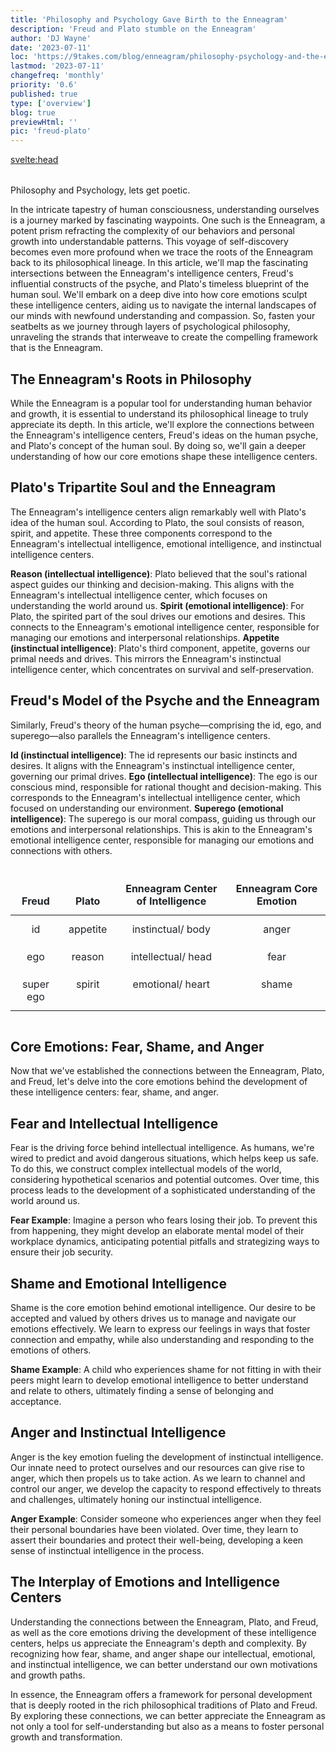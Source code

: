 ```yaml
---
title: 'Philosophy and Psychology Gave Birth to the Enneagram'
description: 'Freud and Plato stumble on the Enneagram'
author: 'DJ Wayne'
date: '2023-07-11'
loc: 'https://9takes.com/blog/enneagram/philosophy-psychology-and-the-enneagram'
lastmod: '2023-07-11'
changefreq: 'monthly'
priority: '0.6'
published: true
type: ['overview']
blog: true
previewHtml: ''
pic: 'freud-plato'
---
```


<svelte:head>

  <meta property="og:image" content="https://9takes.com/blogs/freud-plato.webp" />
  <link rel="canonical" href="https://9takes.com/blog/enneagram/philosophy-psychology-and-the-enneagram">
</svelte:head>

<script>
	import  PopCard  from "../../lib/components/atoms/PopCard.svelte";
</script>
<div
	style="display: flex;
    justify-content: center;
    margin: 1rem 0;
	"
>
	<PopCard
		image={`/blogs/freud-plato.webp`}
		showIcon={false}
		displayText=""
		altText="Sigmund Freud squaring off with Plato"
		subtext=""
	/>
</div>

<!-- They almost got it, so close
Historical hints of the enneagram

First principles
Enneagram and Plato

9 threads through the fabric of history -->

<p class="firstLetter">Philosophy and Psychology, lets get poetic.</p>

In the intricate tapestry of human consciousness, understanding ourselves is a journey marked by fascinating waypoints. One such is the Enneagram, a potent prism refracting the complexity of our behaviors and personal growth into understandable patterns. This voyage of self-discovery becomes even more profound when we trace the roots of the Enneagram back to its philosophical lineage. In this article, we'll map the fascinating intersections between the Enneagram's intelligence centers, Freud's influential constructs of the psyche, and Plato's timeless blueprint of the human soul. We'll embark on a deep dive into how core emotions sculpt these intelligence centers, aiding us to navigate the internal landscapes of our minds with newfound understanding and compassion. So, fasten your seatbelts as we journey through layers of psychological philosophy, unraveling the strands that interweave to create the compelling framework that is the Enneagram.

## The Enneagram's Roots in Philosophy

While the Enneagram is a popular tool for understanding human behavior and growth, it is essential to understand its philosophical lineage to truly appreciate its depth. In this article, we'll explore the connections between the Enneagram's intelligence centers, Freud's ideas on the human psyche, and Plato's concept of the human soul. By doing so, we'll gain a deeper understanding of how our core emotions shape these intelligence centers.

## Plato's Tripartite Soul and the Enneagram

The Enneagram's intelligence centers align remarkably well with Plato's idea of the human soul. According to Plato, the soul consists of reason, spirit, and appetite. These three components correspond to the Enneagram's intellectual intelligence, emotional intelligence, and instinctual intelligence centers.

**Reason (intellectual intelligence)**: Plato believed that the soul's rational aspect guides our thinking and decision-making. This aligns with the Enneagram's intellectual intelligence center, which focuses on understanding the world around us.
**Spirit (emotional intelligence)**: For Plato, the spirited part of the soul drives our emotions and desires. This connects to the Enneagram's emotional intelligence center, responsible for managing our emotions and interpersonal relationships.
**Appetite (instinctual intelligence)**: Plato's third component, appetite, governs our primal needs and drives. This mirrors the Enneagram's instinctual intelligence center, which concentrates on survival and self-preservation.

## Freud's Model of the Psyche and the Enneagram

Similarly, Freud's theory of the human psyche—comprising the id, ego, and superego—also parallels the Enneagram's intelligence centers.

**Id (instinctual intelligence)**: The id represents our basic instincts and desires. It aligns with the Enneagram's instinctual intelligence center, governing our primal drives.
**Ego (intellectual intelligence)**: The ego is our conscious mind, responsible for rational thought and decision-making. This corresponds to the Enneagram's intellectual intelligence center, which focused on understanding our environment.
**Superego (emotional intelligence)**: The superego is our moral compass, guiding us through our emotions and interpersonal relationships. This is akin to the Enneagram's emotional intelligence center, responsible for managing our emotions and connections with others.

<div class="scroll-table">

| Freud     | Plato    | Enneagram Center of Intelligence | Enneagram Core Emotion |
| --------- | -------- | -------------------------------- | ---------------------- |
| id        | appetite | instinctual/ body                | anger                  |
| ego       | reason   | intellectual/ head               | fear                   |
| super ego | spirit   | emotional/ heart                 | shame                  |

</div>

## Core Emotions: Fear, Shame, and Anger

Now that we've established the connections between the Enneagram, Plato, and Freud, let's delve into the core emotions behind the development of these intelligence centers: fear, shame, and anger.

## Fear and Intellectual Intelligence

Fear is the driving force behind intellectual intelligence. As humans, we're wired to predict and avoid dangerous situations, which helps keep us safe. To do this, we construct complex intellectual models of the world, considering hypothetical scenarios and potential outcomes. Over time, this process leads to the development of a sophisticated understanding of the world around us.

**Fear Example**: Imagine a person who fears losing their job. To prevent this from happening, they might develop an elaborate mental model of their workplace dynamics, anticipating potential pitfalls and strategizing ways to ensure their job security.

## Shame and Emotional Intelligence

Shame is the core emotion behind emotional intelligence. Our desire to be accepted and valued by others drives us to manage and navigate our emotions effectively. We learn to express our feelings in ways that foster connection and empathy, while also understanding and responding to the emotions of others.

**Shame Example**: A child who experiences shame for not fitting in with their peers might learn to develop emotional intelligence to better understand and relate to others, ultimately finding a sense of belonging and acceptance.

## Anger and Instinctual Intelligence

Anger is the key emotion fueling the development of instinctual intelligence. Our innate need to protect ourselves and our resources can give rise to anger, which then propels us to take action. As we learn to channel and control our anger, we develop the capacity to respond effectively to threats and challenges, ultimately honing our instinctual intelligence.

**Anger Example**: Consider someone who experiences anger when they feel their personal boundaries have been violated. Over time, they learn to assert their boundaries and protect their well-being, developing a keen sense of instinctual intelligence in the process.

## The Interplay of Emotions and Intelligence Centers

Understanding the connections between the Enneagram, Plato, and Freud, as well as the core emotions driving the development of these intelligence centers, helps us appreciate the Enneagram's depth and complexity. By recognizing how fear, shame, and anger shape our intellectual, emotional, and instinctual intelligence, we can better understand our own motivations and growth paths.

In essence, the Enneagram offers a framework for personal development that is deeply rooted in the rich philosophical traditions of Plato and Freud. By exploring these connections, we can better appreciate the Enneagram as not only a tool for self-understanding but also as a means to foster personal growth and transformation.

<div>
<script type="application/ld+json">{
  "@context": "http://schema.org",
  "@type": "BlogPosting",
  "author": {
    "@type": "Person",
    "name": "DJ Wayne",
"sameAs": [
      {
        "@id": "https://www.instagram.com/djwayne3/"
      },
      {
        "@id": "https://twitter.com/djwayne3"
      }
     ]
  },
  "citation": [
    {
      "@type": "WebPage",
      "name": "Sigmund Freud",
      "url": {
        "@id": "https://www.britannica.com/biography/Sigmund-Freud"
      }
    },
    {
      "@type": "WebPage",
      "name": "Plato",
      "url": {
        "@id": "https://plato.stanford.edu/entries/plato/"
      }
    }
  ],
  "dateModified": {
    "@type": "Date",
    "@value": "2023-07-11"
  },
  "datePublished": {
    "@type": "Date",
    "@value": "2023-07-11"
  },
  "description": "Freud and Plato stumble on the Enneagram",
  "headline": "Philosophy and Psychology Gave Birth to the Enneagram",
  "image": {
    "@type": "ImageObject",
    "height": 1200,
    "url": {
      "@id": "https://9takes.com/blogs/freud-plato.webp"
    },
    "width": 630
  },
  "keywords": [
    "Enneagram",
    "Plato",
    "Freud",
    "intelligence centers",
    "philosophy",
    "psychology",
    "core emotions",
    "fear",
    "shame",
    "anger",
    "personal development",
    "human psyche",
    "human soul"
  ],
  "mainEntityOfPage": {
    "@id": "https://9takes.com/blog/enneagram/philosophy-psychology-and-the-enneagram",
    "@type": "WebPage"
  },
  "mentions": [
    {
      "@type": "Person",
      "name": "Plato",
      "sameAs": [
        {
          "@id": "https://en.wikipedia.org/wiki/Plato"
        },
        {
          "@id": "https://www.britannica.com/biography/Plato"
        }
      ]
    },
    {
      "@type": "Person",
      "name": "Sigmund Freud",
      "sameAs": [
        {
          "@id": "https://en.wikipedia.org/wiki/Sigmund_Freud"
        },
        {
          "@id": "https://www.britannica.com/biography/Sigmund-Freud"
        }
      ]
    }
  ],
  "publisher": {
    "@type": "Organization",
"sameAs": [
      {
        "@id": "https://www.instagram.com/9takesdotcom/"
      },
      {
        "@id": "https://twitter.com/9takesdotcom"
      }
     ],
    "name": "9takes"
  }
}
</script>
</div>

<style>

table {
    width: 100%;
    margin-bottom: 1rem;
    color: #212529;
    border: var(--classic-border);

}
thead {
    display: table-header-group;
    vertical-align: middle;
    border-color: inherit;
}
tr {
    display: table-row;
    vertical-align: inherit;
    border-color: inherit;
}

th {
    border-bottom-width: 2px;
    vertical-align: bottom;
    border-bottom: 2px solid #dee2e6;
    border: var(--classic-border);
    padding: 0.75rem;
}

td {
    padding: 0.75rem;
    vertical-align: top;
    border: var(--classic-border);
    text-align: center;
}

.scroll-table {
    overflow-x: scroll;
}

</style>
